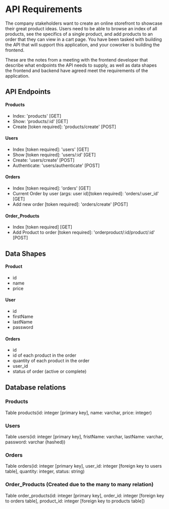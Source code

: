 # API Requirements

The company stakeholders want to create an online storefront to showcase their great product ideas. Users need to be able to browse an index of all products, see the specifics of a single product, and add products to an order that they can view in a cart page. You have been tasked with building the API that will support this application, and your coworker is building the frontend.

These are the notes from a meeting with the frontend developer that describe what endpoints the API needs to supply, as well as data shapes the frontend and backend have agreed meet the requirements of the application.

## API Endpoints

#### Products

- Index: 'products' [GET]
- Show: 'products/:id' [GET]
- Create [token required]: 'products/create' [POST]

#### Users

- Index [token required]: 'users' [GET]
- Show [token required]: 'users/:id' [GET]
- Create: 'users/create' [POST]
- Authenticate: 'users/authenticate' [POST]

#### Orders

- Index [token required]: 'orders' [GET]
- Current Order by user (args: user id)[token required]: 'orders/:user_id' [GET]
- Add new order [token required]: 'orders/create' [POST]

#### Order_Products

- Index [token required] [GET]
- Add Product to order [token required]: 'orderproduct/:id/product/:id' [POST]

## Data Shapes

#### Product

- id
- name
- price

#### User

- id
- firstName
- lastName
- password

#### Orders

- id
- id of each product in the order
- quantity of each product in the order
- user_id
- status of order (active or complete)

## Database relations

### Products

Table products(id: integer [primary key], name: varchar, price: integer)

### Users

Table users(id: integer [primary key], fristName: varchar, lastName: varchar, password: varchar (hashed))

### Orders

Table orders(id: integer [primary key], user_id: integer [foreign key to users table], quantity: integer, status: string)

### Order_Products (Created due to the many to many relation)

Table order_products(id: integer [primary key], order_id: integer [foreign key to orders table], product_id: integer [foreign key to products table])
